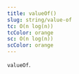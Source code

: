```yaml
---
title: valueOf()
slug: string/value-of
tc: O(n log(n))
tcColor: orange
sc: O(n log(n))
scColor: orange
---
```

`valueOf`.